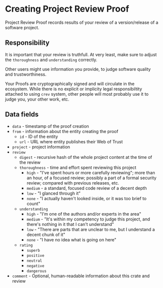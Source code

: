 # Creating Project Review Proof

Project Review Proof records results of your review of a version/release
of a software project.

## Responsibility

It is important that your review is truthfull. At very least, make sure
to adjust the `thoroughness` and `understanding` correctly.

Other users might use information you provide, to judge software quality
and trustworthiness.

Your Proofs are cryptographically signed and will circulate in the ecosystem.
While there is no explicit or implicity legal responsibiltity attached to
using `crev` system, other people will most probably use it to judge you,
your other work, etc.


## Data fields

* `data` - timestamp of the proof creation
* `from` - information about the entity creating the proof
  * `id` - ID of the entity
  * `url` - URL where entity publishes their Web of Trust
* `project` - project information
* `review`
  * `digest` - recursive hash of the whole project content at the time of the review
  * `thoroughness` - time and effort spent reviewing this project
    * `high` - "I've spent hours or more carefully reviewing"; more than an hour,
               of a focused review; possibly a part of a formal security review;
               compared with previous releases, etc.
    * `medium` - a standard, focused code review of a decent depth
    * `low` - "I glanced through it"
    * `none` - "I actually haven't looked inside, or it was too brief to count"
  * `understanding`
    * `high` - "I'm one of the authors and/or experts in the area"
    * `medium` - "It's within my competency to judge this project, and there's nothing
                 in it that I can't understand"
    * `low` - "There are parts that are unclear to me, but I understand a decent chunk
               of it"
    * `none` - "I have no idea what is going on here"
  * `rating`
    * `superb`
    * `positive`
    * `neutral`
    * `negative`
    * `dangerous`
* `comment` - Optional, human-readable information about this crate and review
